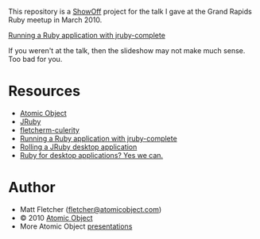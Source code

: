 This repository is a [ShowOff](https://github.com/schacon/showoff) project for the talk I gave at the Grand Rapids Ruby meetup in March 2010.

[Running a Ruby application with jruby-complete](http://fletcherm.github.com/grruby-jruby-complete/#1)

If you weren't at the talk, then the slideshow may not make much sense. Too bad for you.

# Resources #
* [Atomic Object](http://www.atomicobject.com)
* [JRuby](http:///www.jruby.org)
* [fletcherm-culerity](http://github.com/fletcherm/culerity)
* [Running a Ruby application with jruby-complete ](http://spin.atomicobject.com/2010/02/01/running-a-ruby-application-with-jruby-complete)
* [Rolling a JRuby desktop application](http://spin.atomicobject.com/2008/07/02/rolling-a-jruby-desktop-application)
* [Ruby for desktop applications? Yes we can.](http://spin.atomicobject.com/2009/01/30/ruby-for-desktop-applications-yes-we-can)

# Author #
* Matt Fletcher (fletcher@atomicobject.com)
* © 2010 [Atomic Object](http://www.atomicobject.com/)
* More Atomic Object [presentations](http://www.atomicobject.com/pages/Presentations)
